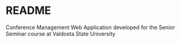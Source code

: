 # README

Conference Management Web Application developed for the Senior Seminar course at Valdosta State University
